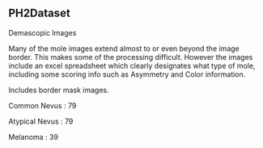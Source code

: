 ## PH2Dataset

Demascopic Images

Many of the mole images extend almost to or even beyond the image border. This makes some of the processing difficult. However the images include an excel spreadsheet which clearly designates what type of mole, including some scoring info such as Asymmetry and Color information.

Includes border mask images.

Common Nevus : 79

Atypical Nevus : 79

Melanoma : 39